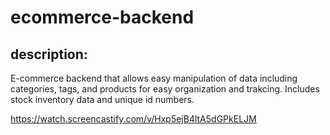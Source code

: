 # ecommerce-backend

## description:

E-commerce backend that allows easy manipulation of data including categories, tags, and products for easy organization and trakcing. Includes stock inventory data and unique id numbers.

https://watch.screencastify.com/v/Hxp5ejB4ltA5dGPkELJM